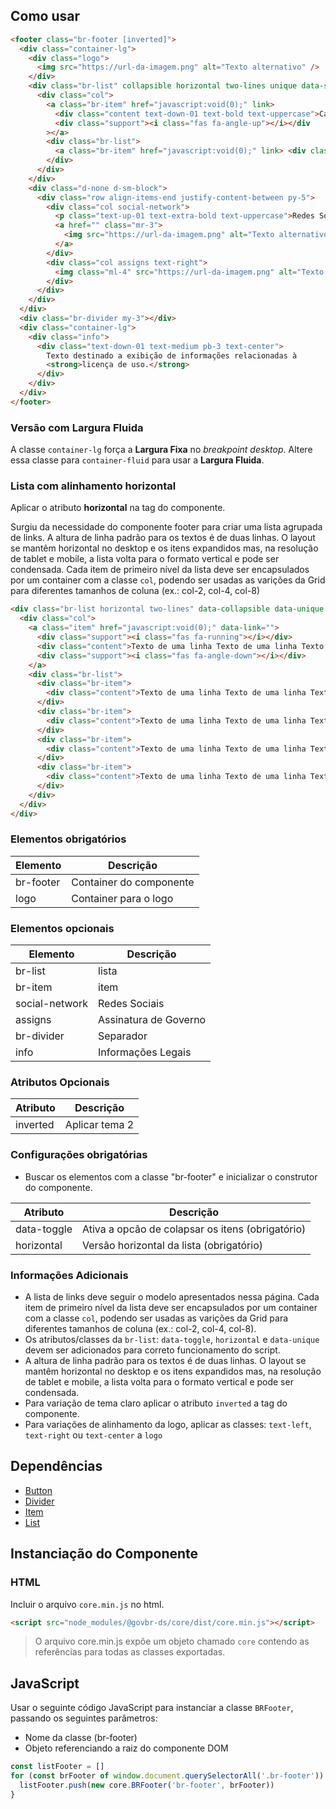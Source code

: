 ## Como usar

```html
<footer class="br-footer [inverted]">
  <div class="container-lg">
    <div class="logo">
      <img src="https://url-da-imagem.png" alt="Texto alternativo" />
    </div>
    <div class="br-list" collapsible horizontal two-lines unique data-sub>
      <div class="col">
        <a class="br-item" href="javascript:void(0);" link>
          <div class="content text-down-01 text-bold text-uppercase">Categoria</div>
          <div class="support"><i class="fas fa-angle-up"></i></div
        ></a>
        <div class="br-list">
          <a class="br-item" href="javascript:void(0);" link> <div class="content">Item da Lista</div></a>
        </div>
      </div>
    </div>
    <div class="d-none d-sm-block">
      <div class="row align-items-end justify-content-between py-5">
        <div class="col social-network">
          <p class="text-up-01 text-extra-bold text-uppercase">Redes Sociais</p>
          <a href="" class="mr-3">
            <img src="https://url-da-imagem.png" alt="Texto alternativo" />
          </a>
        </div>
        <div class="col assigns text-right">
          <img class="ml-4" src="https://url-da-imagem.png" alt="Texto alternativo" />
        </div>
      </div>
    </div>
  </div>
  <div class="br-divider my-3"></div>
  <div class="container-lg">
    <div class="info">
      <div class="text-down-01 text-medium pb-3 text-center">
        Texto destinado a exibição de informações relacionadas à
        <strong>licença de uso.</strong>
      </div>
    </div>
  </div>
</footer>
```

### Versão com Largura Fluida

A classe `container-lg` força a **Largura Fixa** no *breakpoint desktop*. Altere essa classe para `container-fluid` para usar a **Largura Fluida**.

### Lista com alinhamento horizontal

Aplicar o atributo **horizontal** na tag do componente.

Surgiu da necessidade do componente footer para criar uma lista agrupada de links. A altura de linha padrão para os textos é de duas linhas. O layout se mantêm horizontal no desktop e os itens expandidos mas, na resolução de tablet e mobile, a lista volta para o formato vertical e pode ser condensada. Cada item de primeiro nível da lista deve ser encapsulados por um container com a classe `col`, podendo ser usadas as varições da Grid para diferentes tamanhos de coluna (ex.: col-2, col-4, col-8)

```html
<div class="br-list horizontal two-lines" data-collapsible data-unique data-sub>
  <div class="col">
    <a class="item" href="javascript:void(0);" data-link="">
      <div class="support"><i class="fas fa-running"></i></div>
      <div class="content">Texto de uma linha Texto de uma linha Texto de uma linha</div>
      <div class="support"><i class="fas fa-angle-down"></i></div>
    </a>
    <div class="br-list">
      <div class="br-item">
        <div class="content">Texto de uma linha Texto de uma linha Texto de uma linha</div>
      </div>
      <div class="br-item">
        <div class="content">Texto de uma linha Texto de uma linha Texto de uma Texto de uma linha</div>
      </div>
      <div class="br-item">
        <div class="content">Texto de uma linha Texto de uma linha Texto de uma linha</div>
      </div>
      <div class="br-item">
        <div class="content">Texto de uma linha Texto de uma linha Texto de uma linha</div>
      </div>
    </div>
  </div>
</div>
```

### Elementos obrigatórios

| Elemento  | Descrição               |
| --------- | ----------------------- |
| br-footer | Container do componente |
| logo      | Container para o logo   |

### Elementos opcionais

| Elemento       | Descrição             |
| -------------- | --------------------- |
| br-list        | lista                 |
| br-item        | item                  |
| social-network | Redes Sociais         |
| assigns        | Assinatura de Governo |
| br-divider     | Separador             |
| info           | Informações Legais    |

### Atributos Opcionais

| Atributo | Descrição      |
| -------- | -------------- |
| inverted | Aplicar tema 2 |

### Configurações obrigatórias

- Buscar os elementos com a classe "br-footer" e inicializar o construtor do componente.

| Atributo    | Descrição                                        |
| ----------- | ------------------------------------------------ |
| data-toggle | Ativa a opcão de colapsar os itens (obrigatório) |
| horizontal  | Versão horizontal da lista (obrigatório)         |

### Informações Adicionais

- A lista de links deve seguir o modelo apresentados nessa página. Cada item de primeiro nível da lista deve ser encapsulados por um container com a classe `col`, podendo ser usadas as varições da Grid para diferentes tamanhos de coluna (ex.: col-2, col-4, col-8).
- Os atributos/classes da `br-list`: `data-toggle`, `horizontal` e `data-unique` devem ser adicionados para correto funcionamento do script.
- A altura de linha padrão para os textos é de duas linhas. O layout se mantêm horizontal no desktop e os itens expandidos mas, na resolução de tablet e mobile, a lista volta para o formato vertical e pode ser condensada.
- Para variação de tema claro aplicar o atributo `inverted` a tag do componente.
- Para variações de alinhamento da logo, aplicar as classes: `text-left`, `text-right` ou `text-center` a `logo`

## Dependências

- [Button](/ds/components/button)
- [Divider](/ds/components/divider)
- [Item](/ds/components/item)
- [List](/ds/components/list)

## Instanciação do Componente

### HTML

Incluir o arquivo `core.min.js` no html.

```html
<script src="node_modules/@govbr-ds/core/dist/core.min.js"></script>
```

> O arquivo core.min.js expõe um objeto chamado `core` contendo as referências para todas as classes exportadas.

## JavaScript

Usar o seguinte código JavaScript para instanciar a classe `BRFooter`, passando os seguintes parâmetros:

- Nome da classe (br-footer)
- Objeto referenciando a raiz do componente DOM

```javascript
const listFooter = []
for (const brFooter of window.document.querySelectorAll('.br-footer')) {
  listFooter.push(new core.BRFooter('br-footer', brFooter))
}
```
